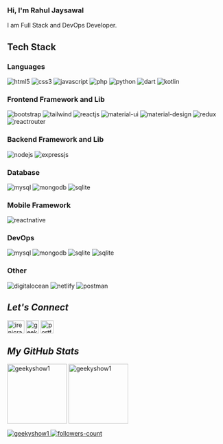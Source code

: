 <!----------------------------------- Banner - GeekyShows ------------------------------------>
<!-- [![MasterHead](https://raw.githubusercontent.com/geekyshow1/geekyshow1/main/gbann.png)](#)
 -->
<!----------------------------------- About Section ------------------------------------>
<div>
<!--   <img align="right" width="150" alt="Coding" src="https://raw.githubusercontent.com/geekyshow1/geekyshow1/main/rajp.png">
  <a href="https://github.com/geekyshow1?tab=followers">
     <img align="right" src="https://img.shields.io/github/followers/geekyshow1?label=Followers&style=social" alt="followers-count">
  </a> -->
  <h3>Hi, I'm Rahul Jaysawal</h3>
  <p>I am Full Stack and DevOps Developer.
<!--     <a href="https://www.youtube.com/user/GeekyShow1">
        <img align="center" src="https://img.shields.io/badge/GeekyShows Youtube Channel-FF0000?style=for-the-badge&logo=youtube&logoColor=white" alt="https://www.youtube.com/user/GeekyShow1" />
    </a> having 400k+ Subscribers. -->
  </P> 
</div>

<!----------------------------------- Tech Stack Section ------------------------------------>
<h2>Tech Stack</h2>
<h3>Languages</h3>
<p>
    <img src="https://img.shields.io/badge/HTML5-E34F26?style=for-the-badge&logo=html5&logoColor=white" alt="html5" />
    <img src="https://img.shields.io/badge/CSS3-1572B6?style=for-the-badge&logo=css3&logoColor=white" alt="css3" />
    <img src="https://img.shields.io/badge/JavaScript-323330?style=for-the-badge&logo=javascript&logoColor=F7DF1E" alt="javascript" />
    <img src="https://img.shields.io/badge/PHP-777BB4?style=for-the-badge&logo=php&logoColor=white" alt="php" />
    <img src="https://img.shields.io/badge/Python-FFD43B?style=for-the-badge&logo=python&logoColor=blue" alt="python" />
    <img src="https://img.shields.io/badge/C++-0175C2?style=for-the-badge&logo=dart&logoColor=white" alt="dart" />
    <img src="https://img.shields.io/badge/React Js-0095D5?&style=for-the-badge&logo=kotlin&logoColor=white" alt="kotlin" />
</p>
<h3>Frontend Framework and Lib</h3>
<p>
    <img src="https://img.shields.io/badge/Bootstrap-563D7C?style=for-the-badge&logo=bootstrap&logoColor=white" alt="bootstrap" />
    <img src="https://img.shields.io/badge/Tailwind_CSS-38B2AC?style=for-the-badge&logo=tailwind-css&logoColor=white" alt="tailwind" />
    <img src="https://img.shields.io/badge/React JS-20232A?style=for-the-badge&logo=react&logoColor=61DAFB" alt="reactjs" />
    <img src="https://img.shields.io/badge/Material%20UI-007FFF?style=for-the-badge&logo=mui&logoColor=white" alt="material-ui" />
    <img src="https://img.shields.io/badge/material%20design-757575?style=for-the-badge&logo=material%20design&logoColor=white" alt="material-design" />
    <img src="https://img.shields.io/badge/Redux Toolkit-593D88?style=for-the-badge&logo=redux&logoColor=white" alt="redux" />
    <img src="https://img.shields.io/badge/React_Router-CA4245?style=for-the-badge&logo=react-router&logoColor=white" alt="reactrouter" />
</p>
<h3>Backend Framework and Lib</h3>
<p>
    <img src="https://img.shields.io/badge/Node.js-339933?style=for-the-badge&logo=nodedotjs&logoColor=white" alt="nodejs" />
    <img src="https://img.shields.io/badge/Express.js-000000?style=for-the-badge&logo=express&logoColor=white" alt="expressjs" />
<!--     <img src="https://img.shields.io/badge/Laravel-FF2D20?style=for-the-badge&logo=laravel&logoColor=white" alt="laravel" /> -->
<!--     <img src="https://img.shields.io/badge/Django-092E20?style=for-the-badge&logo=django&logoColor=green" alt="django" /> -->
</p>
<h3>Database</h3>
<p>
    <img src="https://img.shields.io/badge/MySQL-005C84?style=for-the-badge&logo=mysql&logoColor=white" alt="mysql" />
    <img src="https://img.shields.io/badge/MongoDB-4EA94B?style=for-the-badge&logo=mongodb&logoColor=white" alt="mongodb" />
    <img src="https://img.shields.io/badge/SQLite-07405E?style=for-the-badge&logo=sqlite&logoColor=white" alt="sqlite" />
</p>
<h3>Mobile Framework </h3>
<p>
<!--     <img src="https://img.shields.io/badge/Flutter-02569B?style=for-the-badge&logo=flutter&logoColor=white" alt="flutter" /> -->
    <img src="https://img.shields.io/badge/React_Native-20232A?style=for-the-badge&logo=react&logoColor=61DAFB" alt="reactnative" />
</p>
<h3>DevOps</h3>
<p>
    <img src="https://img.shields.io/badge/CI/CD-005C84?style=for-the-badge&logo=mysql&logoColor=white" alt="mysql" />
    <img src="https://img.shields.io/badge/Docker-4EA94B?style=for-the-badge&logo=mongodb&logoColor=white" alt="mongodb" />
    <img src="https://img.shields.io/badge/Jenkins-07405E?style=for-the-badge&logo=sqlite&logoColor=white" alt="sqlite" />
    <img src="https://img.shields.io/badge/Linux-07405E?style=for-the-badge&logo=sqlite&logoColor=white" alt="sqlite" />

</p>
<h3>Other</h3>
<p>
<!--     <img src="https://img.shields.io/badge/Canva-%2300C4CC.svg?&style=for-the-badge&logo=Canva&logoColor=white" alt="canva" /> -->
<!--     <img src="https://img.shields.io/badge/firebase-ffca28?style=for-the-badge&logo=firebase&logoColor=black" alt="firebase" /> -->
<!--     <img src="https://img.shields.io/badge/Wordpress-21759B?style=for-the-badge&logo=wordpress&logoColor=white" alt="wordpress" /> -->
    <img src="https://img.shields.io/badge/Heroku-0080FF?style=for-the-badge&logo=DigitalOcean&logoColor=white" alt="digitalocean" />
    <img src="https://img.shields.io/badge/Netlify-00C7B7?style=for-the-badge&logo=netlify&logoColor=white" alt="netlify" />
    <img src="https://img.shields.io/badge/Postman-FF6C37?style=for-the-badge&logo=Postman&logoColor=white" alt="postman" />
</p>

<!----------------------------------- Social Media Links Section ------------------------------------>

<h2><i>Let's Connect</i></h2>
<p align="left" >
<!--    <a href="https://twitter.com/geekyshow1" target="blank"><img align="center" src="https://raw.githubusercontent.com/rahuldkjain/github-profile-readme-generator/master/src/images/icons/Social/twitter.svg" alt="geekyshow1" height="30" width="40" /></a> -->
  <a href="https://linkedin.com/in/rahul-jaysawal" target="blank"><img align="center" src="https://raw.githubusercontent.com/rahuldkjain/github-profile-readme-generator/master/src/images/icons/Social/linked-in-alt.svg" alt="irenicraj" height="30" width="40" /></a>
<!--   <a href="https://www.facebook.com/GeekyShow" target="blank"><img align="center" src="https://raw.githubusercontent.com/rahuldkjain/github-profile-readme-generator/master/src/images/icons/Social/facebook.svg" alt="geekyshow" height="30" width="40" /></a> -->
<!--   <a href="https://instagram.com/geekyshow1" target="blank"><img align="center" src="https://raw.githubusercontent.com/rahuldkjain/github-profile-readme-generator/master/src/images/icons/Social/instagram.svg" alt="geekyshow1" height="30" width="40" /></a> -->
<!--   <a href="https://www.youtube.com/user/GeekyShow1" target="blank"><img align="center" src="https://raw.githubusercontent.com/rahuldkjain/github-profile-readme-generator/master/src/images/icons/Social/youtube.svg" alt="geekyshow1" height="30" width="40" /></a> -->
  <a href="https://www.rahuljaysawal.online" target="blank"><img align="center" src="https://cdn1.iconfinder.com/data/icons/social-media-vol-3/24/_wordpress-512.png" alt="geekyshows" height="30" width="30" /></a>
  <a href="#" target="blank"><img align="center" src="https://cdn3.iconfinder.com/data/icons/social-media-2068/64/_p-512.png" alt="portfolio" height="30" width="30" /></a>
</p>

<!----------------------------------- GitHub Stats Section ------------------------------------>
<h2><i>My GitHub Stats</i></h2>
<p>
    <img align="center" src="https://github-readme-stats.vercel.app/api?username=RahulJaysawal&show_icons=true&include_all_commits=true&count_private=true&hide=issues,contribs&border_radius=0&locale=en&theme=dark" alt="geekyshow1" height="139" />
    <img align="center" src="https://github-readme-stats.vercel.app/api/top-langs/?username=RahulJaysawal&layout=compact&border_radius=0&theme=dark" alt="geekyshow1" height="139" />
</p>

<!----------------------------------- Profile View Section ------------------------------------>

<p align="left">
    <a href="https://github.com/RahulJaysawal">
        <img src="https://komarev.com/ghpvc/?username=RahulJaysawal&label=Profile%20views&color=0e75b6&style=flat" alt="geekyshow1" />
    </a>
    <a href="https://github.com/RahulJaysawal?tab=followers">
        <img src="https://img.shields.io/github/followers/RahulJaysawal?label=Followers&style=social" alt="followers-count">
    </a>
</p>
